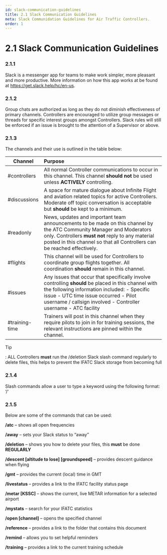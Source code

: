 ```yaml
---
id: slack-communication-guidelines
title: 2.1 Slack Communication Guidelines
meta: Slack Communidation Guidelines for Air Traffic Controllers.
order: 1
---
```


# 2.1  Slack Communication Guidelines

 

### 2.1.1    

Slack is a messenger app for teams to make work simpler, more pleasant and more productive. More information on how this app works at be found at https://get.slack.help/hc/en-us.



### 2.1.2    

Group chats are authorized as long as they do not diminish effectiveness of primary channels. Controllers are encouraged to utilize group messages or threads for specific interest groups amongst Controllers. Slack rules will still be enforced if an issue is brought to the attention of a Supervisor or above.

 

### 2.1.3   

 The channels and their use is outlined in the table below:

 

| **Channel**    | **Purpose**                                                  |
| -------------- | :----------------------------------------------------------- |
| #controllers   | All normal Controller communications to occur in this channel. This channel **should** **not** be used unless **ACTIVELY** controlling. |
| #discussions   | A space for mature dialogue about Infinite  Flight and aviation related topics for active Controllers. Moderate off topic conversation is acceptable but **should** be kept to a minimum. |
| #readonly      | News, updates and important team announcements to be made on this channel by the ATC Community Manager and Moderators only. Controllers **must not** reply to  any material posted in this channel so that all Controllers can be reached effectively. |
| #flights       | This channel will be used for Controllers to coordinate group flights together. All coordination **should** remain in this channel. |
| #issues        | Any issues that occur that specifically involve controlling **should** be placed in this channel with the following information included:  -      Specific issue  -      UTC time issue occurred  -      Pilot username / callsign involved  -      Controller username  -      ATC facility |
| #training-time | Trainers will post in this channel when they require pilots to join in for training  sessions, the relevant instructions are pinned within the channel. |



Tip

: ALL Controllers **must** run the /deletion Slack slash command regularly to delete files, this helps to prevent the IFATC Slack storage from becoming full

 

### 2.1.4 

Slash commands allow a user to type a keyword using the following format: ‘/<command>’

 

### 2.1.5   

Below are some of the commands that can be used:

 

**/atc** – shows all open frequencies

**/away** – sets your Slack status to “away”

**/deletion** – shows you how to delete your files, this **must** be done **REGULARLY**

**/descent [altitude to lose] [groundspeed]** – provides descent guidance when flying

**/gmt** – provides the current (local) time in GMT

**/livestatus** – provides a link to the IFATC facility status page

**/metar [KSSC]** – shows the current, live METAR information for a selected airport

**/mystats** – search for your IFATC statistics

**/open [channel]** – opens the specified channel

**/reference** – provides a link to the folder that contains this document

**/remind** – allows you to set helpful reminders

**/training** – provides a link to the current training schedule 

 